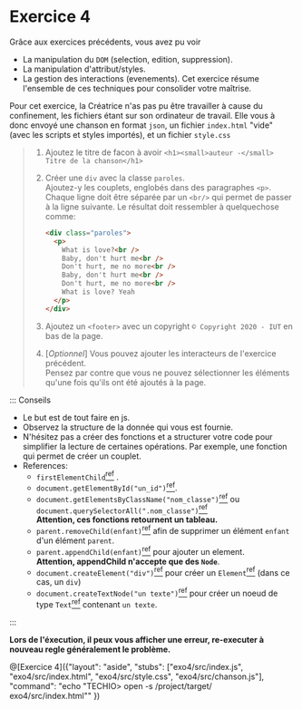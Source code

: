 # Exercice 4

Grâce aux exercices précédents, vous avez pu voir

- La manipulation du `DOM` (selection, edition, suppression).
- La manipulation d'attribut/styles.
- La gestion des interactions (evenements).
  Cet exercice résume l'ensemble de ces techniques pour consolider votre maîtrise.

Pour cet exercice, la Créatrice n'as pas pu être travailler à cause du confinement, les fichiers étant sur son ordinateur de travail. Elle vous à donc envoyé une chanson en format `json`, un fichier `index.html` "vide" (avec les scripts et styles importés), et un fichier `style.css`

> 1. Ajoutez le titre de facon à avoir `<h1><small>auteur -</small> Titre de la chanson</h1>`
> 2. Créer une `div` avec la classe `paroles`.  
>    Ajoutez-y les couplets, englobés dans des paragraphes `<p>`.  
>    Chaque ligne doit être séparée par un `<br/>` qui permet de passer à la ligne suivante.
>    Le résultat doit ressembler à quelquechose comme:
>
>    ```html
>    <div class="paroles">
>      <p>
>        What is love?<br />
>        Baby, don't hurt me<br />
>        Don't hurt, me no more<br />
>        Baby, don't hurt me<br />
>        Don't hurt, me no more<br />
>        What is love? Yeah
>      </p>
>    </div>
>    ```
> 3. Ajoutez un `<footer>` avec un copyright `© Copyright 2020 - IUT` en bas de la page.
> 4. [_Optionnel_] Vous pouvez ajouter les interacteurs de l'exercice précédent.  
>   Pensez par contre que vous ne pouvez sélectionner les éléments qu'une fois qu'ils ont été ajoutés à la page.

::: Conseils

- Le but est de tout faire en js.
- Observez la structure de la donnée qui vous est fournie.
- N'hésitez pas a créer des fonctions et a structurer votre code pour simplifier la lecture de certaines opérations. Par exemple, une fonction qui permet de créer un couplet.
- References:
    - `firstElementChild`[<sup>ref</sup>](https://developer.mozilla.org/fr/docs/Web/API/ParentNode/firstElementChild) .
    - `document.getElementById("un_id")`[<sup>ref</sup>](https://developer.mozilla.org/fr/docs/Web/API/Document/getElementById).
    - `document.getElementsByClassName("nom_classe")`[<sup>ref</sup>](https://developer.mozilla.org/fr/docs/Web/API/Element/getElementsByClassName) ou `document.querySelectorAll(".nom_classe")`[<sup>ref</sup>](https://developer.mozilla.org/fr/docs/Web/API/Document/querySelectorAll)  
    **Attention, ces fonctions retournent un tableau.**
    - `parent.removeChild(enfant)`[<sup>ref</sup>](https://developer.mozilla.org/fr/docs/Web/API/Node/removeChild) afin de supprimer un élément `enfant` d'un élément `parent`.
    - `parent.appendChild(enfant)`[<sup>ref</sup>](https://developer.mozilla.org/fr/docs/Web/API/Node/appendChild) pour ajouter un element.  
    **Attention, appendChild n'accepte que des `Node`**.  
    - `document.createElement("div")`[<sup>ref</sup>](https://developer.mozilla.org/fr/docs/Web/API/Document/createElement) pour créer un `Element`[<sup>ref</sup>](https://developer.mozilla.org/fr/docs/Web/API/Element) (dans ce cas, un `div`)
    - `document.createTextNode("un texte")`[<sup>ref</sup>](https://developer.mozilla.org/fr/docs/Web/API/Document/createTextNode) pour créer un noeud de type `Text`[<sup>ref</sup>](https://developer.mozilla.org/fr/docs/Web/API/Text) contenant `un texte`.

:::

**Lors de l'éxecution, il peux vous afficher une erreur, re-executer à nouveau regle généralement le problème.**

@[Exercice 4]({"layout": "aside", "stubs": ["exo4/src/index.js", "exo4/src/index.html", "exo4/src/style.css", "exo4/src/chanson.js"], "command": "echo \"TECHIO> open -s /project/target/ exo4/src/index.html\"" })